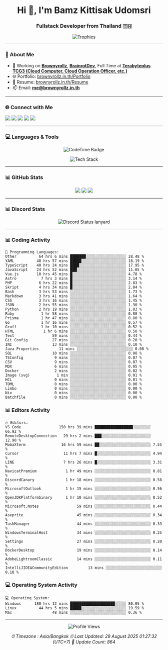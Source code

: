<h1 align="center">Hi 👋, I'm Bamz Kittisak Udomsri</h1>
<h3 align="center">Fullstack Developer from Thailand 🇹🇭</h3>

<p align="center">
  <a href="https://github.com/ryo-ma/github-profile-trophy">
    <img src="https://github-profile-trophy.vercel.app/?username=brownyroll" alt="Trophies" />
  </a>
</p>

---

### 🔧 About Me

- 🔭 Working on [**Brownyrollz**](https://github.com/Brownyrollz), [**BrainrotDev**](https://github.com/brainrotdev), Full Time at [**Terabyteplus TCG3 (Cloud Computer, Cloud Operation Officer, etc.)**](https://tcloud.in.th)
- 🌐 Portfolio: [brownyrollz.in.th/Portfolio](https://Brownyrollz.in.th/Portfolio)
- 📄 Resume: [brownyrollz.in.th/Resume](https://Brownyrollz.in.th/Resume)
- 📫 Email: **me@brownyrollz.in.th**
---

### 🌐 Connect with Me

<p align="left">
  <a href="https://codepen.io/brownyroll" target="_blank"><img src="https://img.shields.io/badge/CodePen-000?style=for-the-badge&logo=codepen&logoColor=white" /></a>
  <a href="https://fb.com/brownyroll.bbamz" target="_blank"><img src="https://img.shields.io/badge/Facebook-1877F2?style=for-the-badge&logo=facebook&logoColor=white" /></a>
  <a href="https://instagram.com/brownyroll.darkalich" target="_blank"><img src="https://img.shields.io/badge/Instagram-E4405F?style=for-the-badge&logo=instagram&logoColor=white" /></a>
  <a href="https://www.youtube.com/c/brownyrollz" target="_blank"><img src="https://img.shields.io/badge/YouTube-FF0000?style=for-the-badge&logo=youtube&logoColor=white" /></a>
  <a href="https://discord.gg/yyJRFxTXGU" target="_blank"><img src="https://img.shields.io/badge/Discord-5865F2?style=for-the-badge&logo=discord&logoColor=white" /></a>
</p>

---

### 💻 Languages & Tools

<p align="center">
  <img href="https://codetime.dev" alt="CodeTime Badge" src="https://shields.jannchie.com/endpoint?style=flat&color=222&url=https%3A%2F%2Fapi.codetime.dev%2Fv3%2Fusers%2Fshield%3Fuid%3D34055">
  <br/>
  <!--START_SECTION:tech-->
<p align="center">
  <img src="https://skillicons.dev/icons?i=html,css,js,ts,react,nextjs,nodejs,vue,php,laravel,dotnet,django,tailwind,bootstrap,express,arduino,mysql,sqlite,mongodb,nginx,docker,git,linux,figma,postman,astro,bash,bun,cloudflare,discord,discordjs" alt="Tech Stack" />
</p>
<!--END_SECTION:tech-->
</p>

---

### 📊 GitHub Stats

<p align="center">
  <img src="https://github-readme-stats.vercel.app/api?username=brownyroll&show_icons=true" />
  <img src="https://github-readme-stats.vercel.app/api/top-langs/?username=brownyroll&layout=compact" />
  <img src="https://github-readme-streak-stats.herokuapp.com/?user=brownyroll" />
</p>

---

### 📊 Discord Stats

<p align="center">
     <img alt='Discord Status lanyard' src='https://lanyard.cnrad.dev/api/280676963885121536' />
</p>

---

<p align="center">


### 📊 Coding Activity

<!--START_SECTION:waka-->
```text
💬 Programming Languages:
Other          64 hrs 6 mins ███████░░░░░░░░░░░░░░░░░░ 28.48 %
YAML          40 hrs 57 mins █████░░░░░░░░░░░░░░░░░░░░ 18.19 %
TypeScript    40 hrs 24 mins ████░░░░░░░░░░░░░░░░░░░░░ 17.95 %
JavaScript    24 hrs 52 mins ███░░░░░░░░░░░░░░░░░░░░░░ 11.05 %
Vue.js        10 hrs 45 mins █░░░░░░░░░░░░░░░░░░░░░░░░ 4.78 %
Astro           7 hrs 3 mins █░░░░░░░░░░░░░░░░░░░░░░░░ 3.14 %
PHP            6 hrs 22 mins █░░░░░░░░░░░░░░░░░░░░░░░░ 2.83 %
Skript         4 hrs 34 mins █░░░░░░░░░░░░░░░░░░░░░░░░ 2.04 %
Bash           3 hrs 53 mins ░░░░░░░░░░░░░░░░░░░░░░░░░ 1.73 %
Markdown       3 hrs 41 mins ░░░░░░░░░░░░░░░░░░░░░░░░░ 1.64 %
CSS            3 hrs 16 mins ░░░░░░░░░░░░░░░░░░░░░░░░░ 1.45 %
JSON           2 hrs 55 mins ░░░░░░░░░░░░░░░░░░░░░░░░░ 1.30 %
Python         2 hrs 19 mins ░░░░░░░░░░░░░░░░░░░░░░░░░ 1.03 %
Ruby            1 hr 58 mins ░░░░░░░░░░░░░░░░░░░░░░░░░ 0.88 %
Prisma          1 hr 47 mins ░░░░░░░░░░░░░░░░░░░░░░░░░ 0.80 %
Go              1 hr 16 mins ░░░░░░░░░░░░░░░░░░░░░░░░░ 0.57 %
Groff           1 hr 10 mins ░░░░░░░░░░░░░░░░░░░░░░░░░ 0.52 %
HTML             1 hr 6 mins ░░░░░░░░░░░░░░░░░░░░░░░░░ 0.50 %
Text                 59 mins ░░░░░░░░░░░░░░░░░░░░░░░░░ 0.44 %
Git Config           27 mins ░░░░░░░░░░░░░░░░░░░░░░░░░ 0.20 %
INI                  13 mins ░░░░░░░░░░░░░░░░░░░░░░░░░ 0.10 %
Java Properties         11 mins ░░░░░░░░░░░░░░░░░░░░░░░░░ 0.08 %
SQL                  10 mins ░░░░░░░░░░░░░░░░░░░░░░░░░ 0.08 %
TSConfig              9 mins ░░░░░░░░░░░░░░░░░░░░░░░░░ 0.07 %
CSV                   9 mins ░░░░░░░░░░░░░░░░░░░░░░░░░ 0.07 %
MDX                   6 mins ░░░░░░░░░░░░░░░░░░░░░░░░░ 0.05 %
Docker                2 mins ░░░░░░░░░░░░░░░░░░░░░░░░░ 0.02 %
Image (svg)            1 min ░░░░░░░░░░░░░░░░░░░░░░░░░ 0.01 %
HCL                   0 mins ░░░░░░░░░░░░░░░░░░░░░░░░░ 0.01 %
TOML                  0 mins ░░░░░░░░░░░░░░░░░░░░░░░░░ 0.00 %
Limbo                 0 mins ░░░░░░░░░░░░░░░░░░░░░░░░░ 0.00 %
Nix                   0 mins ░░░░░░░░░░░░░░░░░░░░░░░░░ 0.00 %
Batchfile             0 mins ░░░░░░░░░░░░░░░░░░░░░░░░░ 0.00 %

```
<!--END_SECTION:waka-->

### 📊 Editors Activity

<!--START_SECTION:editors-->
```text
🔥 Editors:
VS Code                 150 hrs 39 mins █████████████████░░░░░░░░ 66.92 %
RemoteDesktopConnection   29 hrs 2 mins ███░░░░░░░░░░░░░░░░░░░░░░ 12.90 %
MobaXterm                16 hrs 59 mins ██░░░░░░░░░░░░░░░░░░░░░░░ 7.55 %
Cursor                    11 hrs 7 mins █░░░░░░░░░░░░░░░░░░░░░░░░ 4.94 %
LINE                      7 hrs 26 mins █░░░░░░░░░░░░░░░░░░░░░░░░ 3.31 %
NavicatPremium             1 hr 49 mins ░░░░░░░░░░░░░░░░░░░░░░░░░ 0.81 %
DiscordCanary              1 hr 18 mins ░░░░░░░░░░░░░░░░░░░░░░░░░ 0.58 %
MicrosoftOutlook           1 hr 15 mins ░░░░░░░░░░░░░░░░░░░░░░░░░ 0.56 %
OpenJDKPlatformbinary      1 hr 10 mins ░░░░░░░░░░░░░░░░░░░░░░░░░ 0.52 %
Microsoft.Notes                 59 mins ░░░░░░░░░░░░░░░░░░░░░░░░░ 0.44 %
Aseprite                        45 mins ░░░░░░░░░░░░░░░░░░░░░░░░░ 0.34 %
TaskManager                     44 mins ░░░░░░░░░░░░░░░░░░░░░░░░░ 0.33 %
WindowsTerminalHost             34 mins ░░░░░░░░░░░░░░░░░░░░░░░░░ 0.25 %
Settings                        27 mins ░░░░░░░░░░░░░░░░░░░░░░░░░ 0.20 %
DockerDesktop                   19 mins ░░░░░░░░░░░░░░░░░░░░░░░░░ 0.14 %
AdobeLightroomClassic           14 mins ░░░░░░░░░░░░░░░░░░░░░░░░░ 0.11 %
IntelliJIDEACommunityEdition         13 mins ░░░░░░░░░░░░░░░░░░░░░░░░░ 0.10 %

```
<!--END_SECTION:editors-->

### 💻 Operating System Activity

<!--START_SECTION:os-->
```text
💻 Operating System:
Windows      180 hrs 12 mins ████████████████████░░░░░ 80.05 %
Linux          44 hrs 5 mins █████░░░░░░░░░░░░░░░░░░░░ 19.59 %
Mac                  48 mins ░░░░░░░░░░░░░░░░░░░░░░░░░ 0.36 %
```
<!--END_SECTION:os-->
</p>

---

<p align="center">
  <img src="https://komarev.com/ghpvc/?username=brownyroll&label=Profile%20views&color=0e75b6&style=flat" alt="Profile Views" />
</p>

<!-- Metadata -->
<p align="center"> 
    <i>
        ⏰ Timezone : Asia/Bangkok
        ⏰ Last Updated: <!--LAST_UPDATED-->29 August 2025 01:27:32 (UTC+7)<!--END_LAST_UPDATED-->
        🔄️ Update Count: <!--UPDATE_COUNT-->864<!--END_UPDATE_COUNT-->
    </i>
</p>
